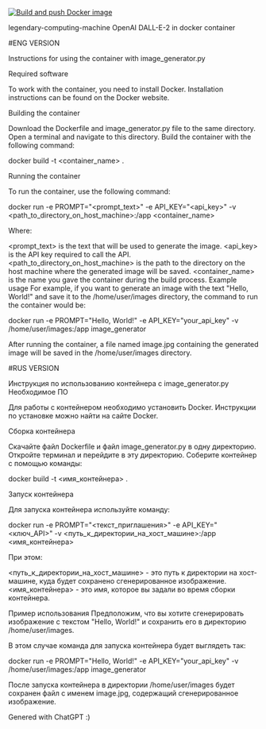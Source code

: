 
[![Build and push Docker image](https://github.com/openthisworld/legendary-computing-machine/actions/workflows/docker_hub.yml/badge.svg)](https://github.com/openthisworld/legendary-computing-machine/actions/workflows/docker_hub.yml)

legendary-computing-machine
OpenAI DALL-E-2 in docker container

#ENG VERSION


Instructions for using the container with image_generator.py

Required software

To work with the container, you need to install Docker. Installation instructions can be found on the Docker website.

Building the container

Download the Dockerfile and image_generator.py file to the same directory.
Open a terminal and navigate to this directory.
Build the container with the following command:

docker build -t <container_name> .

Running the container

To run the container, use the following command:

docker run -e PROMPT="<prompt_text>" -e API_KEY="<api_key>" -v <path_to_directory_on_host_machine>:/app <container_name>

Where:

<prompt_text> is the text that will be used to generate the image.
<api_key> is the API key required to call the API.
<path_to_directory_on_host_machine> is the path to the directory on the host machine where the generated image will be saved.
<container_name> is the name you gave the container during the build process.
Example usage
For example, if you want to generate an image with the text "Hello, World!" and save it to the /home/user/images directory, the command to run the container would be:

docker run -e PROMPT="Hello, World!" -e API_KEY="your_api_key" -v /home/user/images:/app image_generator

After running the container, a file named image.jpg containing the generated image will be saved in the /home/user/images directory.


#RUS VERSION


Инструкция по использованию контейнера с image_generator.py
Необходимое ПО

Для работы с контейнером необходимо установить Docker. Инструкции по установке можно найти на сайте Docker.

Сборка контейнера

Скачайте файл Dockerfile и файл image_generator.py в одну директорию.
Откройте терминал и перейдите в эту директорию.
Соберите контейнер с помощью команды:

docker build -t <имя_контейнера> .

Запуск контейнера

Для запуска контейнера используйте команду:

docker run -e PROMPT="<текст_приглашения>" -e API_KEY="<ключ_API>" -v <путь_к_директории_на_хост_машине>:/app <имя_контейнера>


При этом:

<путь_к_директории_на_хост_машине> - это путь к директории на хост-машине, куда будет сохранено сгенерированное изображение.
<имя_контейнера> - это имя, которое вы задали во время сборки контейнера.

Пример использования
Предположим, что вы хотите сгенерировать изображение с текстом "Hello, World!" и сохранить его в директорию /home/user/images. 

В этом случае команда для запуска контейнера будет выглядеть так:

docker run -e PROMPT="Hello, World!" -e API_KEY="your_api_key" -v /home/user/images:/app image_generator

После запуска контейнера в директории /home/user/images будет сохранен файл с именем image.jpg, содержащий сгенерированное изображение.

Genered with ChatGPT :)
